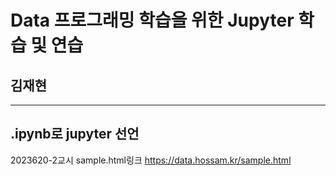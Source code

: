 # Data 프로그래밍 학습을 위한 Jupyter 학습 및 연습
## 김재현
----------
.ipynb로 jupyter 선언
----------
2023620-2교시
sample.html링크
https://data.hossam.kr/sample.html